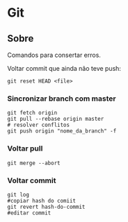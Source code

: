 # Git 

## Sobre

Comandos para consertar erros.

Voltar commit que ainda não teve push:

```
git reset HEAD <file>
```

### Sincronizar branch com master

```
git fetch origin
git pull --rebase origin master
# resolver conflitos
git push origin "nome_da_branch" -f
```
### Voltar pull
```
git merge --abort
```
### Voltar commit

```
git log 
#copiar hash do comiit
git revert hash-do-commit
#editar commit
```
